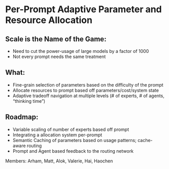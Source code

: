 # Per-Prompt Adaptive Parameter and Resource Allocation

## Scale is the Name of the Game: 
- Need to cut the power-usage of large models by a factor of 1000
- Not every prompt needs the same treatment
## What:
- Fine-grain selection of parameters based on the difficulty of the prompt
- Allocate resources to prompt based off parameters/cost/system state
- Adaptive tradeoff navigation at multiple levels (# of experts, # of agents, “thinking time”)
## Roadmap:
- Variable scaling of number of experts based off prompt
- Integrating a allocation system per-prompt
- Semantic Caching of parameters based on usage patterns; cache-aware routing
- Prompt and Agent based feedback to the routing network

Members: Arham, Matt, Alok, Valerie, Hai, Haochen
